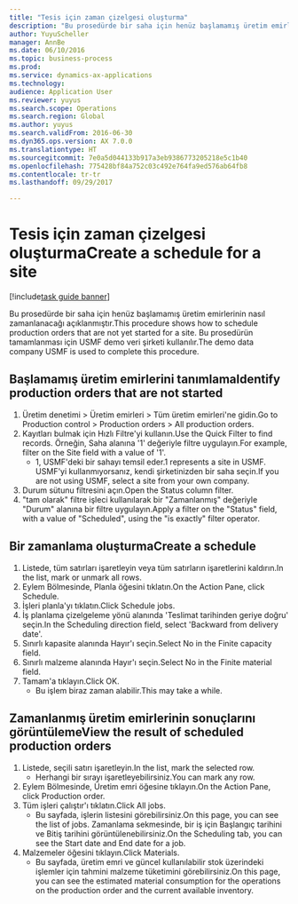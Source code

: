 ```yaml
--- 
title: "Tesis için zaman çizelgesi oluşturma"
description: "Bu prosedürde bir saha için henüz başlamamış üretim emirlerinin nasıl zamanlanacağı açıklanmıştır."
author: YuyuScheller
manager: AnnBe
ms.date: 06/10/2016
ms.topic: business-process
ms.prod: 
ms.service: dynamics-ax-applications
ms.technology: 
audience: Application User
ms.reviewer: yuyus
ms.search.scope: Operations
ms.search.region: Global
ms.author: yuyus
ms.search.validFrom: 2016-06-30
ms.dyn365.ops.version: AX 7.0.0
ms.translationtype: HT
ms.sourcegitcommit: 7e0a5d044133b917a3eb9386773205218e5c1b40
ms.openlocfilehash: 775428bf84a752c03c492e764fa9ed576ab64fb8
ms.contentlocale: tr-tr
ms.lasthandoff: 09/29/2017

---
```

# <a name="create-a-schedule-for-a-site"></a><span data-ttu-id="39d2d-103">Tesis için zaman çizelgesi oluşturma</span><span class="sxs-lookup"><span data-stu-id="39d2d-103">Create a schedule for a site</span></span>

[!include[task guide banner](../../includes/task-guide-banner.md)]

<span data-ttu-id="39d2d-104">Bu prosedürde bir saha için henüz başlamamış üretim emirlerinin nasıl zamanlanacağı açıklanmıştır.</span><span class="sxs-lookup"><span data-stu-id="39d2d-104">This procedure shows how to schedule production orders that are not yet started for a site.</span></span>  <span data-ttu-id="39d2d-105">Bu prosedürün tamamlanması için USMF demo veri şirketi kullanılır.</span><span class="sxs-lookup"><span data-stu-id="39d2d-105">The demo data company USMF is used to complete this procedure.</span></span>


## <a name="identify-production-orders-that-are-not-started"></a><span data-ttu-id="39d2d-106">Başlamamış üretim emirlerini tanımlama</span><span class="sxs-lookup"><span data-stu-id="39d2d-106">Identify production orders that are not started</span></span>
1. <span data-ttu-id="39d2d-107">Üretim denetimi > Üretim emirleri > Tüm üretim emirleri'ne gidin.</span><span class="sxs-lookup"><span data-stu-id="39d2d-107">Go to Production control > Production orders > All production orders.</span></span>
2. <span data-ttu-id="39d2d-108">Kayıtları bulmak için Hızlı Filtre'yi kullanın.</span><span class="sxs-lookup"><span data-stu-id="39d2d-108">Use the Quick Filter to find records.</span></span> <span data-ttu-id="39d2d-109">Örneğin, Saha alanına '1' değeriyle filtre uygulayın.</span><span class="sxs-lookup"><span data-stu-id="39d2d-109">For example, filter on the Site field with a value of '1'.</span></span>
    * <span data-ttu-id="39d2d-110">1, USMF'deki bir sahayı temsil eder.</span><span class="sxs-lookup"><span data-stu-id="39d2d-110">1 represents a site in USMF.</span></span> <span data-ttu-id="39d2d-111">USMF'yi kullanmıyorsanız, kendi şirketinizden bir saha seçin.</span><span class="sxs-lookup"><span data-stu-id="39d2d-111">If you are not using USMF, select a site from your own company.</span></span>  
3. <span data-ttu-id="39d2d-112">Durum sütunu filtresini açın.</span><span class="sxs-lookup"><span data-stu-id="39d2d-112">Open the Status column filter.</span></span>
4. <span data-ttu-id="39d2d-113">"tam olarak" filtre işleci kullanılarak bir "Zamanlanmış" değeriyle "Durum" alanına bir filtre uygulayın.</span><span class="sxs-lookup"><span data-stu-id="39d2d-113">Apply a filter on the "Status" field, with a value of "Scheduled", using the "is exactly" filter operator.</span></span>

## <a name="create-a-schedule"></a><span data-ttu-id="39d2d-114">Bir zamanlama oluşturma</span><span class="sxs-lookup"><span data-stu-id="39d2d-114">Create a schedule</span></span>
1. <span data-ttu-id="39d2d-115">Listede, tüm satırları işaretleyin veya tüm satırların işaretlerini kaldırın.</span><span class="sxs-lookup"><span data-stu-id="39d2d-115">In the list, mark or unmark all rows.</span></span>
2. <span data-ttu-id="39d2d-116">Eylem Bölmesinde, Planla öğesini tıklatın.</span><span class="sxs-lookup"><span data-stu-id="39d2d-116">On the Action Pane, click Schedule.</span></span>
3. <span data-ttu-id="39d2d-117">İşleri planla'yı tıklatın.</span><span class="sxs-lookup"><span data-stu-id="39d2d-117">Click Schedule jobs.</span></span>
4. <span data-ttu-id="39d2d-118">İş planlama çizelgeleme yönü alanında 'Teslimat tarihinden geriye doğru' seçin.</span><span class="sxs-lookup"><span data-stu-id="39d2d-118">In the Scheduling direction field, select 'Backward from delivery date'.</span></span>
5. <span data-ttu-id="39d2d-119">Sınırlı kapasite alanında Hayır'ı seçin.</span><span class="sxs-lookup"><span data-stu-id="39d2d-119">Select No in the Finite capacity field.</span></span>
6. <span data-ttu-id="39d2d-120">Sınırlı malzeme alanında Hayır'ı seçin.</span><span class="sxs-lookup"><span data-stu-id="39d2d-120">Select No in the Finite material field.</span></span>
7. <span data-ttu-id="39d2d-121">Tamam'a tıklayın.</span><span class="sxs-lookup"><span data-stu-id="39d2d-121">Click OK.</span></span>
    * <span data-ttu-id="39d2d-122">Bu işlem biraz zaman alabilir.</span><span class="sxs-lookup"><span data-stu-id="39d2d-122">This may take a while.</span></span>  

## <a name="view-the-result-of-scheduled-production-orders"></a><span data-ttu-id="39d2d-123">Zamanlanmış üretim emirlerinin sonuçlarını görüntüleme</span><span class="sxs-lookup"><span data-stu-id="39d2d-123">View the result of scheduled production orders</span></span>
1. <span data-ttu-id="39d2d-124">Listede, seçili satırı işaretleyin.</span><span class="sxs-lookup"><span data-stu-id="39d2d-124">In the list, mark the selected row.</span></span>
    * <span data-ttu-id="39d2d-125">Herhangi bir sırayı işaretleyebilirsiniz.</span><span class="sxs-lookup"><span data-stu-id="39d2d-125">You can mark any row.</span></span>  
2. <span data-ttu-id="39d2d-126">Eylem Bölmesinde, Üretim emri öğesine tıklayın.</span><span class="sxs-lookup"><span data-stu-id="39d2d-126">On the Action Pane, click Production order.</span></span>
3. <span data-ttu-id="39d2d-127">Tüm işleri çalıştır'ı tıklatın.</span><span class="sxs-lookup"><span data-stu-id="39d2d-127">Click All jobs.</span></span>
    * <span data-ttu-id="39d2d-128">Bu sayfada, işlerin listesini görebilirsiniz.</span><span class="sxs-lookup"><span data-stu-id="39d2d-128">On this page, you can see the list of jobs.</span></span> <span data-ttu-id="39d2d-129">Zamanlama sekmesinde, bir iş için Başlangıç tarihini ve Bitiş tarihini görüntülenebilirsiniz.</span><span class="sxs-lookup"><span data-stu-id="39d2d-129">On the Scheduling tab, you can see the Start date and End date for a job.</span></span>  
4. <span data-ttu-id="39d2d-130">Malzemeler öğesini tıklayın.</span><span class="sxs-lookup"><span data-stu-id="39d2d-130">Click Materials.</span></span>
    * <span data-ttu-id="39d2d-131">Bu sayfada, üretim emri ve güncel kullanılabilir stok üzerindeki işlemler için tahmini malzeme tüketimini görebilirsiniz.</span><span class="sxs-lookup"><span data-stu-id="39d2d-131">On this page, you can see the estimated material consumption for the operations on the production order and the current available inventory.</span></span>  


